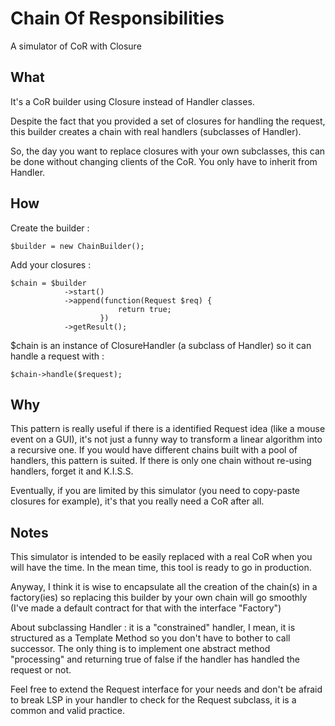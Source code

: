 # Chain Of Responsibilities

A simulator of CoR with Closure

## What

It's a CoR builder using Closure instead of Handler classes.

Despite the fact that you provided a set of closures for handling the request,
this builder creates a chain with real handlers (subclasses of Handler).

So, the day you want to replace closures with your own subclasses, this can be done
without changing clients of the CoR. You only have to inherit from Handler.

## How

Create the builder :
```
$builder = new ChainBuilder();
```

Add your closures :
```
$chain = $builder
            ->start()
            ->append(function(Request $req) {
                        return true;
                    })
            ->getResult();
```

$chain is an instance of ClosureHandler (a subclass of Handler) so
it can handle a request with :
```
$chain->handle($request);
```

## Why

This pattern is really useful if there is a identified Request idea (like
a mouse event on a GUI), it's not just a funny way to transform a linear algorithm
into a recursive one. If you would have different chains built with a pool of handlers,
this pattern is suited. If there is only one chain without re-using handlers,
forget it and K.I.S.S.

Eventually, if you are limited by this simulator (you need to copy-paste closures
for example), it's that you really need a CoR after all.

## Notes

This simulator is intended to be easily replaced with a real CoR when you will
have the time. In the mean time, this tool is ready to go in production.

Anyway, I think it is wise to encapsulate all the creation of the chain(s)
in a factory(ies) so replacing this builder by your own chain will go 
smoothly (I've made a default contract for that with the interface "Factory")

About subclassing Handler : it is a "constrained" handler, I mean, it is structured as a 
Template Method so you don't have to bother to call successor. The only thing
is to implement one abstract method "processing" and returning true of false if
the handler has handled the request or not.

Feel free to extend the Request interface for your needs and don't be afraid to break
LSP in your handler to check for the Request subclass, it is a common and valid
practice.
